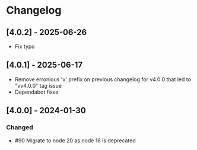 # Changelog

## [4.0.2] - 2025-06-26

- Fix typo

## [4.0.1] - 2025-06-17

- Remove erronious 'v' prefix on previous changelog for v4.0.0 that led to "vv4.0.0" tag issue
- Dependabot fixes

## [4.0.0] - 2024-01-30

### Changed

- #90 Migrate to node 20 as node 16 is deprecated
